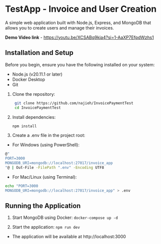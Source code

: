 # TestApp - Invoice and User Creation

A simple web application built with Node.js, Express, and MongoDB that allows you to create users and manage their invoices.

**Demo Video link** - https://youtu.be/XCSABq9kia4?si=1-AaXP7EfpdWzhs1

## Installation and Setup

Before you begin, ensure you have the following installed on your system:
- Node.js (v20.11.1 or later)
- Docker Desktop
- Git

1. Clone the repository:
   ```bash
    git clone https://github.com/najieh/InvoicePaymentTest
    cd InvoicePaymentTest
   ```


2. Install dependencies:
   ```bash
   npm install
   ```

3. Create a .env file in the project root:
- For Windows (using PowerShell):
```bash
@"
PORT=3000
MONGODB_URI=mongodb://localhost:27017/invoice_app
"@ | Out-File -FilePath ".env" -Encoding UTF8
```
- For Mac/Linux (using Terminal):
```bash
echo "PORT=3000
MONGODB_URI=mongodb://localhost:27017/invoice_app" > .env
```

## Running the Application

1. Start MongoDB using Docker: `docker-compose up -d`

2. Start the application: `npm run dev`

- The application will be available at http://localhost:3000
